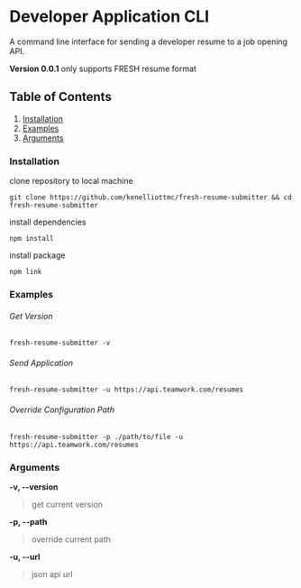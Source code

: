 Developer Application CLI
===========

A command line interface for sending a developer resume to a job opening API.

**Version 0.0.1** only supports FRESH resume format

## Table of Contents

  1. [Installation](#installation)
  2. [Examples](#examples)
  3. [Arguments](#arguments)

### Installation
<a name="installation"></a>

clone repository to local machine

`git clone https://github.com/kenelliottmc/fresh-resume-submitter && cd fresh-resume-submitter`

install dependencies

`npm install`

install package

`npm link`

### Examples
<a name="examples"></a>

###### Get Version

`fresh-resume-submitter -v`

###### Send Application

`fresh-resume-submitter -u https://api.teamwork.com/resumes`

###### Override Configuration Path

`fresh-resume-submitter -p ./path/to/file -u https://api.teamwork.com/resumes`

### Arguments
<a name="arguments"></a>

**-v, --version**
> get current version

**-p, --path**
> override current path

**-u, --url**
> json api url